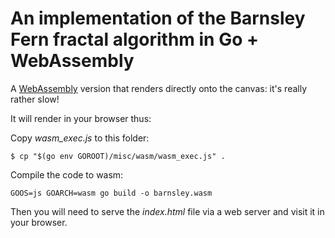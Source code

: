 # An implementation of the Barnsley Fern fractal algorithm in Go + WebAssembly

A [WebAssembly](https://github.com/golang/go/wiki/WebAssembly) version that renders directly onto the canvas: it's really rather slow!

It will render in your browser thus:

Copy _wasm_exec.js_ to this folder:

```shell
$ cp "$(go env GOROOT)/misc/wasm/wasm_exec.js" .
```

Compile the code to wasm:

```shell
GOOS=js GOARCH=wasm go build -o barnsley.wasm 
```

Then you will need to serve the _index.html_ file via a web server and visit it in your browser.